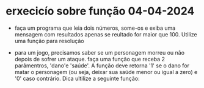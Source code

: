 # erxecicío sobre função 04-04-2024

- faça um programa que leia dois números, some-os e exiba uma mensagem com resultados apenas se  reultado for maior que 100. Utilize uma função para resolução

- para um jogo, precisamos saber se um personagem morreu ou não depois de sofrer um ataque. faça uma função que receba 2 parâmentros, 'dano'e 'saúde'. A função deve retorna '1' se o dano for matar o personagem (ou seja, deixar sua saúde menor ou igual a zero) e '0' caso contrário. Dica ultilize a seguinte função: